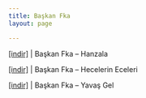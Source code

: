 ```yaml
---
title: Başkan Fka
layout: page

---
```

<a href="https://cloud.mail.ru/public/2ba9a466ae15/Ba%C5%9Fkan%20F-ka%20-%20Hanzala" target="_blank">[indir]</a> | Başkan Fka &#8211; Hanzala

<a href="https://cloud.mail.ru/public/61561a84afb5/Ba%C5%9Fkan%20F-ka%20-%20Hecelerin%20Eceleri" target="_blank">[indir]</a> | Başkan Fka &#8211; Hecelerin Eceleri

<a href="https://cloud.mail.ru/public/3ecc6b478918/Ba%C5%9Fkan%20F-ka%20-%20Yavas%20Gel" target="_blank">[indir]</a> | Başkan Fka &#8211; Yavaş Gel
